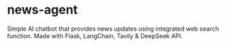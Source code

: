 # news-agent

Simple AI chatbot that provides news updates using integrated web search function. 
Made with Flask, LangChain, Tavily & DeepSeek API.
